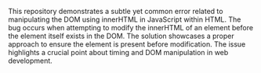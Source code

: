 This repository demonstrates a subtle yet common error related to manipulating the DOM using innerHTML in JavaScript within HTML.  The bug occurs when attempting to modify the innerHTML of an element before the element itself exists in the DOM. The solution showcases a proper approach to ensure the element is present before modification. The issue highlights a crucial point about timing and DOM manipulation in web development.